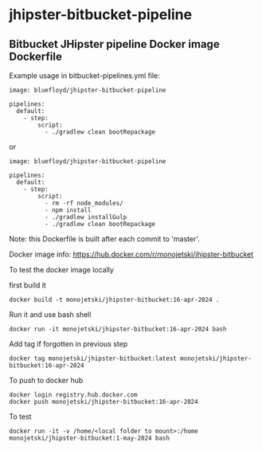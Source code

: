 # jhipster-bitbucket-pipeline
## Bitbucket JHipster pipeline Docker image Dockerfile

Example usage in bitbucket-pipelines.yml file:

```
image: bluefloyd/jhipster-bitbucket-pipeline

pipelines:
  default:
    - step:
        script:
          - ./gradlew clean bootRepackage
```

or 

```
image: bluefloyd/jhipster-bitbucket-pipeline

pipelines:
  default:
    - step:
        script:
          - rm -rf node_modules/
          - npm install
          - ./gradlew installGulp
          - ./gradlew clean bootRepackage
```

Note: this Dockerfile is built after each commit to 'master'.

Docker image info: https://hub.docker.com/r/monojetski/jhipster-bitbucket

To test the docker image locally

first build it
```
docker build -t monojetski/jhipster-bitbucket:16-apr-2024 .
```

Run it and use bash shell

```
docker run -it monojetski/jhipster-bitbucket:16-apr-2024 bash
```

Add tag if forgotten in previous step
```
docker tag monojetski/jhipster-bitbucket:latest monojetski/jhipster-bitbucket:16-apr-2024
```
To push to docker hub

```
docker login registry.hub.docker.com
docker push monojetski/jhipster-bitbucket:16-apr-2024
```

To test
```
docker run -it -v /home/<local folder to mount>:/home monojetski/jhipster-bitbucket:1-may-2024 bash
```